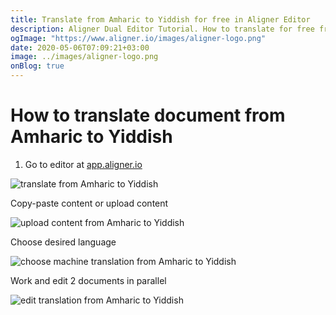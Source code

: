 ```yaml
---
title: Translate from Amharic to Yiddish for free in Aligner Editor
description: Aligner Dual Editor Tutorial. How to translate for free from Amharic to Yiddish. Aligner is multilingual document management platform. 
ogImage: "https://www.aligner.io/images/aligner-logo.png"
date: 2020-05-06T07:09:21+03:00
image: ../images/aligner-logo.png
onBlog: true
---
```


# How to translate document from Amharic to Yiddish

1. Go to editor at [app.aligner.io](https://app.aligner.io "Aligner App web page")

![translate from Amharic to Yiddish](../aligner-blank-editor.png "translate from Amharic to Yiddish")

Copy-paste content or upload content

![upload content from Amharic to Yiddish](../aligner-uploaded-document.png "upload content from Amharic to Yiddish")

Choose desired language

![choose machine translation from Amharic to Yiddish](../aligner-language-dropdown.png "choose machine translation from Amharic to Yiddish")

Work and edit 2 documents in parallel

![edit translation from Amharic to Yiddish](../aligner-double-sitded-editor.png "edit translation from Amharic to Yiddish")

